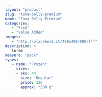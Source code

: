 ```yaml
---
layout: "product"
slug: "tuna-belly-premium"
name: "Tuna Belly Premium"
categories:
   - "Fish"
   - "Value Added"
images:
   - "http://placehold.it/400x400/000/fff"
description: >
   lorem
measure: "pack"
types: 
   - name: "Frozen"
     sizes: 
     - sku: 44
       size: "Regular"
       price: 320
       approx: "500 g"
---
```

